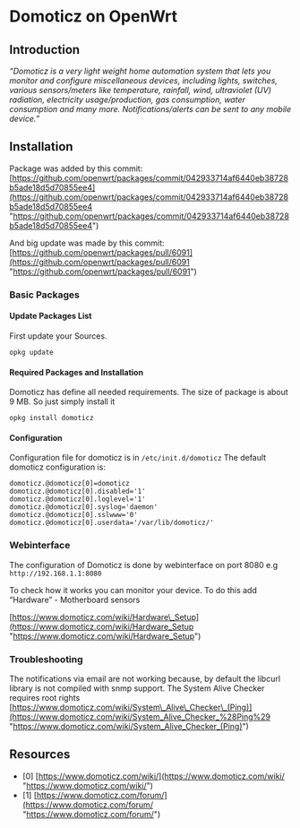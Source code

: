 # Domoticz on OpenWrt

## Introduction

*“Domoticz is a very light weight home automation system that lets you monitor and configure miscellaneous devices, including lights, switches, various sensors/meters like temperature, rainfall, wind, ultraviolet (UV) radiation, electricity usage/production, gas consumption, water consumption and many more. Notifications/alerts can be sent to any mobile device.”*

## Installation

Package was added by this commit: [https://github.com/openwrt/packages/commit/042933714af6440eb38728b5ade18d5d70855ee4](https://github.com/openwrt/packages/commit/042933714af6440eb38728b5ade18d5d70855ee4 "https://github.com/openwrt/packages/commit/042933714af6440eb38728b5ade18d5d70855ee4")

And big update was made by this commit: [https://github.com/openwrt/packages/pull/6091](https://github.com/openwrt/packages/pull/6091 "https://github.com/openwrt/packages/pull/6091")

### Basic Packages

#### Update Packages List

First update your Sources.

```
opkg update
```

#### Required Packages and Installation

Domoticz has define all needed requirements. The size of package is about 9 MB. So just simply install it

```
opkg install domoticz
```

#### Configuration

Configuration file for domoticz is in `/etc/init.d/domoticz` The default domoticz configuration is:

```
domoticz.@domoticz[0]=domoticz
domoticz.@domoticz[0].disabled='1'
domoticz.@domoticz[0].loglevel='1'
domoticz.@domoticz[0].syslog='daemon'
domoticz.@domoticz[0].sslwww='0'
domoticz.@domoticz[0].userdata='/var/lib/domoticz/'
```

### Webinterface

The configuration of Domoticz is done by webinterface on port 8080 e.g `http://192.168.1.1:8080`

To check how it works you can monitor your device. To do this add “Hardware” - Motherboard sensors

[https://www.domoticz.com/wiki/Hardware\_Setup](https://www.domoticz.com/wiki/Hardware_Setup "https://www.domoticz.com/wiki/Hardware_Setup")

### Troubleshooting

The notifications via email are not working because, by default the libcurl library is not compiled with snmp support. The System Alive Checker requires root rights [https://www.domoticz.com/wiki/System\_Alive\_Checker\_(Ping)](https://www.domoticz.com/wiki/System_Alive_Checker_%28Ping%29 "https://www.domoticz.com/wiki/System_Alive_Checker_(Ping)")

## Resources

- \[0] [https://www.domoticz.com/wiki/](https://www.domoticz.com/wiki/ "https://www.domoticz.com/wiki/")
- \[1] [https://www.domoticz.com/forum/](https://www.domoticz.com/forum/ "https://www.domoticz.com/forum/")

